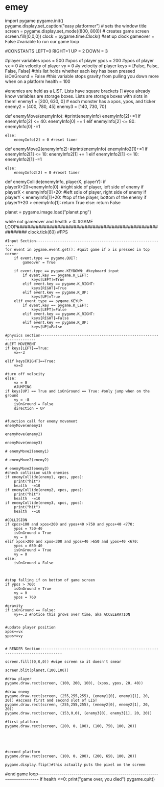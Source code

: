# emey
import pygame
pygame.init()  
pygame.display.set_caption("easy platformer")  # sets the window title
screen = pygame.display.set_mode((800, 800))  # creates game screen
screen.fill((0,0,0))
clock = pygame.time.Clock() #set up clock
gameover = False #variable to run our game loop

#CONSTANTS
LEFT=0
RIGHT=1
UP = 2
DOWN = 3


#player variables
xpos = 500 #xpos of player
ypos = 200 #ypos of player
vx = 0 #x velocity of player
vy = 0 #y velocity of player
keys = [False, False, False, False] #this list holds whether each key has been pressed
isOnGround = False #this variable stops gravity from pulling you down more when on a platform
health = 100

#enemies are held as a LIST. Lists have square brackets []
#you already know variables are storage boxes. Lists are storage boxes with slots in them!
enemy1 = [200, 630, 0] # each monster has a xpos, ypos, and ticker
enemy2 = [400, 780, 45]
enemy3 = [140, 730, 70]


def enemyMove(enemyInfo):
    #print(enemyInfo)
    enemyInfo[2]+=1
    if enemyInfo[2] <= 40:
        enemyInfo[0] += 1
    elif enemyInfo[2] <= 80:
        enemyInfo[0] -=1
   
    else:
        enemyInfo[2] = 0 #reset timer
        
def enemyMove2(enemyInfo2):
    #print(enemyInfo)
    enemyInfo2[1]+=1
    if enemyInfo2[1] <= 10:
        enemyInfo2[1] += 1
    elif enemyInfo2[1] <= 10:
        enemyInfo2[1] -=1
   
    else:
        enemyInfo2[2] = 0 #reset timer
        
def enemyCollide(enemyInfo, playerX, playerY):
    if playerX+20>enemyInfo[0]: #right side of player, left side of enemy
        if playerX < enemyInfo[0]+20: #left sdie of player, right side of enemy
            if playerY < enemyInfo[1]+20: #top of the player, bottom of the enemy
                if playerY+20 > enemyInfo[1]:
                    return True
    else:
        return False


planet = pygame.image.load("planet.png")

while not gameover and health > 0: #GAME LOOP############################################################
    clock.tick(60) #FPS
    
    #Input Section------------------------------------------------------------
    for event in pygame.event.get(): #quit game if x is pressed in top corner
        if event.type == pygame.QUIT:
            gameover = True
      
        if event.type == pygame.KEYDOWN: #keyboard input
            if event.key == pygame.K_LEFT:
                keys[LEFT]=True
            elif event.key == pygame.K_RIGHT:
                keys[RIGHT]=True
            elif event.key == pygame.K_UP:
                keys[UP]=True
        elif event.type == pygame.KEYUP:
            if event.key == pygame.K_LEFT:
                keys[LEFT]=False
            elif event.key == pygame.K_RIGHT:
                keys[RIGHT]=False
            elif event.key == pygame.K_UP:
                keys[UP]=False
          
    #physics section--------------------------------------------------------------------
    #LEFT MOVEMENT
    if keys[LEFT]==True:
        vx=-3

    elif keys[RIGHT]==True:
        vx=3

    #turn off velocity
    else:
        vx = 0
        #JUMPING
    if keys[UP] == True and isOnGround == True: #only jump when on the ground
        vy = -8
        isOnGround = False
        direction = UP
    

    #function call for enemy movement
    enemyMove(enemy1)
        
    enemyMove(enemy2)

    enemyMove(enemy3)
    
    # enemyMove2(enemy1)
    
    # enemyMove2(enemy2)
    
    # enemyMove2(enemy3)
    #check collision with enemies
    if enemyCollide(enemy1, xpos, ypos):
        print("hit")
        health  -=10
    if enemyCollide(enemy2, xpos, ypos):
        print("hit")
        health  -=10
    if enemyCollide(enemy3, xpos, ypos):
        print("hit")
        health  -=10
    
    #COLLISION
    if xpos>100 and xpos<200 and ypos+40 >750 and ypos+40 <770:
        ypos = 750-40
        isOnGround = True
        vy = 0
    elif xpos>200 and xpos<300 and ypos+40 >650 and ypos+40 <670:
        ypos = 650-40
        isOnGround = True
        vy = 0
    else:
        isOnGround = False


    
    #stop falling if on bottom of game screen
    if ypos > 760:
        isOnGround = True
        vy = 0
        ypos = 760
    
    #gravity
    if isOnGround == False:
        vy+=.2 #notice this grows over time, aka ACCELERATION
    

    #update player position
    xpos+=vx 
    ypos+=vy
    
  
    # RENDER Section--------------------------------------------------------------------------------
            
    screen.fill((0,0,0)) #wipe screen so it doesn't smear
  
    screen.blit(planet,(100,100))
    
    #draw player
    pygame.draw.rect(screen, (100, 200, 100), (xpos, ypos, 20, 40))
    
    #draw enemy
    pygame.draw.rect(screen, (255,255,255), (enemy1[0], enemy1[1], 20, 20)) #access first and second slot of LIST
    pygame.draw.rect(screen, (255,255,255), (enemy2[0], enemy2[1], 20, 20))
    pygame.draw.rect(screen, (153,0,0), (enemy3[0], enemy3[1], 20, 20))
    
    #first platform
    pygame.draw.rect(screen, (200, 0, 100), (100, 750, 100, 20))
    
    
    
    
    
    #second platform
    pygame.draw.rect(screen, (100, 0, 200), (200, 650, 100, 20))
    
    pygame.display.flip()#this actually puts the pixel on the screen
    
#end game loop------------------------------------------------------------------------------
if health <=0:
    print("game over, you died")
pygame.quit()

